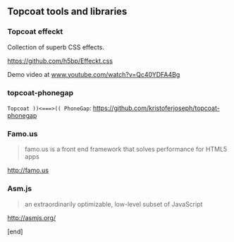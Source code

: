 ## Topcoat tools and libraries

### Topcoat effeckt

Collection of superb CSS effects.

https://github.com/h5bp/Effeckt.css

Demo video at www.youtube.com/watch?v=Qc40YDFA4Bg

### topcoat-phonegap

`Topcoat ))<===>(( PhoneGap`: https://github.com/kristoferjoseph/topcoat-phonegap

### Famo.us

> famo.us is a front end framework that solves performance for HTML5 apps

http://famo.us

### Asm.js

> an extraordinarily optimizable, low-level subset of JavaScript

http://asmjs.org/

[end]
